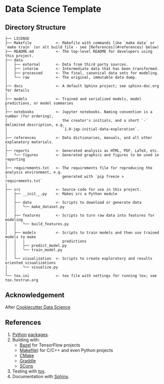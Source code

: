 # Data Science Template

## Directory Structure
```text
├── LICENSE
├── Makefile           <- Makefile with commands like `make data` or `make train` (or alt build file - see [References](#references) below)
├── README.md          <- The top-level README for developers using this project.
├── data
│   ├── external       <- Data from third party sources.
│   ├── interim        <- Intermediate data that has been transformed.
│   ├── processed      <- The final, canonical data sets for modeling.
│   └── raw            <- The original, immutable data dump.
│
├── docs               <- A default Sphinx project; see sphinx-doc.org for details
│
├── models             <- Trained and serialized models, model predictions, or model summaries
│
├── notebooks          <- Jupyter notebooks. Naming convention is a number (for ordering),
│                         the creator's initials, and a short `-` delimited description, e.g.
│                         `1.0-jqp-initial-data-exploration`.
│
├── references         <- Data dictionaries, manuals, and all other explanatory materials.
│
├── reports            <- Generated analysis as HTML, PDF, LaTeX, etc.
│   └── figures        <- Generated graphics and figures to be used in reporting
│
├── requirements.txt   <- The requirements file for reproducing the analysis environment, e.g.
│                         generated with `pip freeze > requirements.txt`
│
├── src                <- Source code for use in this project.
│   ├── __init__.py    <- Makes src a Python module
│   │
│   ├── data           <- Scripts to download or generate data
│   │   └── make_dataset.py
│   │
│   ├── features       <- Scripts to turn raw data into features for modeling
│   │   └── build_features.py
│   │
│   ├── models         <- Scripts to train models and then use trained models to make
│   │   │                 predictions
│   │   ├── predict_model.py
│   │   └── train_model.py
│   │
│   └── visualization  <- Scripts to create exploratory and results oriented visualizations
│       └── visualize.py
│
└── tox.ini            <- tox file with settings for running tox; see tox.testrun.org
```

## Acknowledgement

After [Cookiecutter Data Science](https://drivendata.github.io/cookiecutter-data-science/#directory-structure)

## References

1. [Python](https://stackoverflow.com/questions/448271/what-is-init-py-for) [packages](https://docs.python.org/3/tutorial/modules.html#packages).
2. Building with:
    * [Bazel](https://bazel.build) for TensorFlow projects
    * [Makefile](https://www.google.com/search?q=python+Makefile&oq=python+Makefile&aqs=chrome..69i57j69i61j69i60j69i65l2j69i60.3508j0j7&sourceid=chrome&ie=UTF-8)) for C/C++ and even Python projects
    * [CMake](https://cmake.org/)
    * [Graddle](https://gradle.org/)
    * [SCons](http://www.scons.org/)
3. Testing with [tox](https://tox.readthedocs.io/en/latest/).
4. Documentation with [Sphinx](http://sphinx-doc.org).
